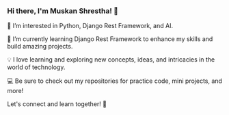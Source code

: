 ### Hi there, I'm Muskan Shrestha! 👋

👀 I’m interested in Python, Django Rest Framework, and AI.

🌱 I’m currently learning Django Rest Framework to enhance my skills and build amazing projects.

💡 I love learning and exploring new concepts, ideas, and intricacies in the world of technology.

💻 Be sure to check out my repositories for practice code, mini projects, and more!

Let's connect and learn together! 🚀 
<!---
MuskanShrestha58/MuskanShrestha58 is a ✨ special ✨ repository because its `README.md` (this file) appears on your GitHub profile.
You can click the Preview link to take a look at your changes.
--->
